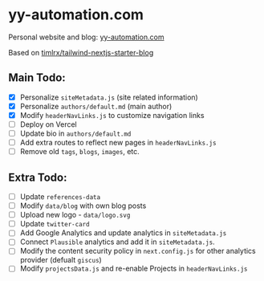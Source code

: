 # yy-automation.com

Personal website and blog: [yy-automation.com](https://yy-automation.com)

Based on [timlrx/tailwind-nextjs-starter-blog](https://github.com/timlrx/tailwind-nextjs-starter-blog/tree/master)

## Main Todo: 
- [x] Personalize `siteMetadata.js` (site related information)
- [x] Personalize `authors/default.md` (main author)
- [x] Modify `headerNavLinks.js` to customize navigation links
- [ ] Deploy on Vercel
- [ ] Update bio in `authors/default.md`
- [ ] Add extra routes to reflect new pages in `headerNavLinks.js`
- [ ] Remove old `tags`, `blogs`, `images`, etc.

## Extra Todo:
- [ ] Update `references-data`
- [ ] Modify `data/blog` with own blog posts
- [ ] Upload new logo - `data/logo.svg`
- [ ] Update `twitter-card`
- [ ] Add Google Analytics and update analytics in `siteMetadata.js`
- [ ] Connect `Plausible` analytics and add it in `siteMetadata.js`.
- [ ] Modify the content security policy in `next.config.js` for other analytics provider (defualt `giscus`)
- [ ] Modify `projectsData.js` and re-enable Projects in `headerNavLinks.js`
